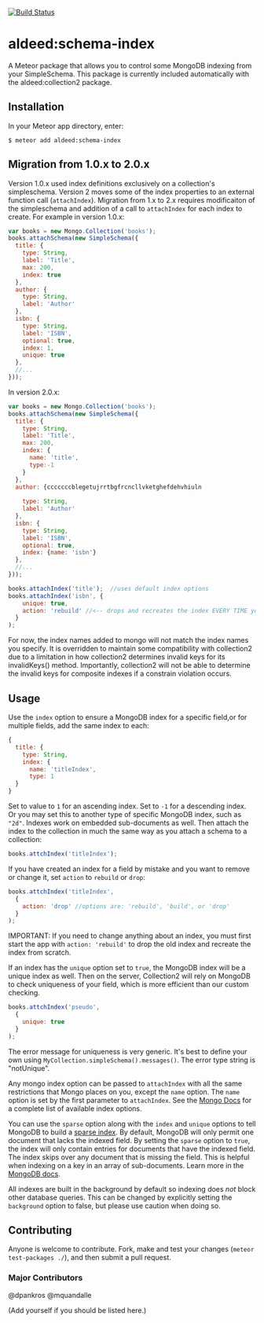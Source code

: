 [![Build Status](https://travis-ci.org/aldeed/meteor-schema-index.png?branch=master)](https://travis-ci.org/aldeed/meteor-schema-index)

aldeed:schema-index
=========================

A Meteor package that allows you to control some MongoDB indexing from your SimpleSchema. This package is currently included automatically with the aldeed:collection2 package.

## Installation

In your Meteor app directory, enter:

```
$ meteor add aldeed:schema-index
```

## Migration from 1.0.x to 2.0.x
Version 1.0.x used index definitions exclusively on a collection's simpleschema.  Version 2 moves some of the index properties to an external function call (`attachIndex`).  Migration from 1.x to 2.x requires modificaiton of the simpleschema and addition of a call to `attachIndex` for each index to create.  For example in version 1.0.x:

```js
var books = new Mongo.Collection('books');
books.attachSchema(new SimpleSchema({
  title: {
    type: String,
    label: 'Title',
    max: 200,
    index: true
  },
  author: {
    type: String,
    label: 'Author'
  },
  isbn: {
    type: String,
    label: 'ISBN',
    optional: true,
    index: 1,
    unique: true
  },
  //...
}));
```

In version 2.0.x:

```js
var books = new Mongo.Collection('books');
books.attachSchema(new SimpleSchema({
  title: {
    type: String,
    label: 'Title',
    max: 200,
    index: {
      name: 'title',
      type:-1
    }
  },
  author: {cccccccblegetujrrtbgfrcncllvketghefdehvhiuln
  
    type: String,
    label: 'Author'
  },
  isbn: {
    type: String,
    label: 'ISBN',
    optional: true,
    index: {name: 'isbn'}
  },
  //...
}));

books.attachIndex('title');  //uses default index options
books.attachIndex('isbn', {
    unique: true,
    action: 'rebuild' //<-- drops and recreates the index EVERY TIME you restart.
  }
);
```

For now, the index names added to mongo will not match the index names you specify.  It is overridden to maintain some compatibility with collection2 due to a limitation in how collection2 determines invalid keys for its invalidKeys() method.  Importantly, collection2 will not be able to determine the invalid keys for composite indexes if a constrain violation occurs. 


## Usage

Use the `index` option to ensure a MongoDB index for a specific field,or for multiple fields, add the same index to each:

```js
{
  title: {
    type: String,
    index: {
      name: 'titleIndex',
      type: 1
  }
}
```
Set to value to `1` for an ascending index. Set to `-1` for a descending index. Or you may set this to another type of specific MongoDB index, such as `"2d"`. Indexes work on embedded sub-documents as well.
Then attach the index to the collection in much the same way as you attach a schema to a collection:

```js
books.attchIndex('titleIndex');
```

If you have created an index for a field by mistake and you want to remove or change it, set `action` to `rebuild` or `drop`:

```js
books.attchIndex('titleIndex', 
  {
    action: 'drop' //options are: 'rebuild', 'build', or 'drop' 
  }
);
```

IMPORTANT: If you need to change anything about an index, you must first start the app with `action: 'rebuild'` to drop the old index and recreate the index from scratch.

If an index has the `unique` option set to `true`, the MongoDB index will be a unique index as well. Then on the server, Collection2 will rely on MongoDB to check uniqueness of your field, which is more efficient than our custom checking.

```js
books.attchIndex('pseudo', 
  {
    unique: true
  }
);
```

The error message for uniqueness is very generic. It's best to define your own using `MyCollection.simpleSchema().messages()`. The error type string is "notUnique".

Any mongo index option can be passed to `attachIndex` with all the same restrictions that Mongo places on you, except the `name` option.  The `name` option is set by the first parameter to `attachIndex`.  See the [Mongo Docs](https://docs.mongodb.org/v3.0/reference/method/db.collection.createIndex/#db.collection.createIndex) for a complete list of available index options.

You can use the `sparse` option along with the `index` and `unique` options to tell MongoDB to build a [sparse index](http://docs.mongodb.org/manual/core/index-sparse/#index-type-sparse). By default, MongoDB will only permit one document that lacks the indexed field. By setting the `sparse` option to `true`, the index will only contain entries for documents that have the indexed field. The index skips over any document that is missing the field. This is helpful when indexing on a key in an array of sub-documents. Learn more in the [MongoDB docs](http://docs.mongodb.org/manual/core/index-unique/#unique-index-and-missing-field).

All indexes are built in the background by default so indexing does *not* block other database queries.  This can be changed by explicitly setting the `background` option to false, but please use caution when doing so.

## Contributing

Anyone is welcome to contribute. Fork, make and test your changes (`meteor test-packages ./`), and then submit a pull request.

### Major Contributors

@dpankros
@mquandalle

(Add yourself if you should be listed here.)
